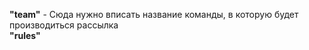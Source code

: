 **"team"** - Сюда нужно вписать название команды, в которую будет производиться рассылка  
**"rules"**
